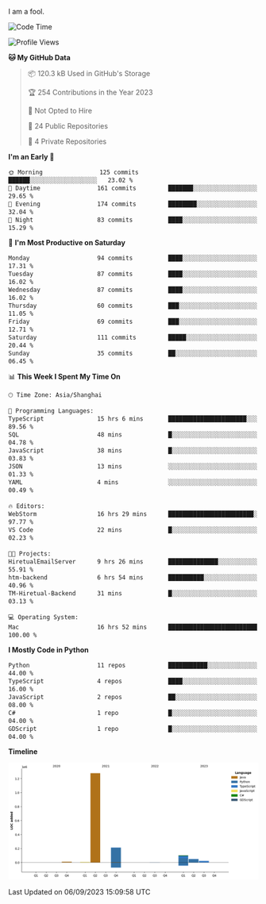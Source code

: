 I am a fool.

<!--START_SECTION:waka-->
![Code Time](http://img.shields.io/badge/Code%20Time-679%20hrs%2042%20mins-blue)

![Profile Views](http://img.shields.io/badge/Profile%20Views-2-blue)

**🐱 My GitHub Data** 

> 📦 120.3 kB Used in GitHub's Storage 
 > 
> 🏆 254 Contributions in the Year 2023
 > 
> 🚫 Not Opted to Hire
 > 
> 📜 24 Public Repositories 
 > 
> 🔑 4 Private Repositories 
 > 
**I'm an Early 🐤** 

```text
🌞 Morning                125 commits         ██████░░░░░░░░░░░░░░░░░░░   23.02 % 
🌆 Daytime                161 commits         ███████░░░░░░░░░░░░░░░░░░   29.65 % 
🌃 Evening                174 commits         ████████░░░░░░░░░░░░░░░░░   32.04 % 
🌙 Night                  83 commits          ████░░░░░░░░░░░░░░░░░░░░░   15.29 % 
```
📅 **I'm Most Productive on Saturday** 

```text
Monday                   94 commits          ████░░░░░░░░░░░░░░░░░░░░░   17.31 % 
Tuesday                  87 commits          ████░░░░░░░░░░░░░░░░░░░░░   16.02 % 
Wednesday                87 commits          ████░░░░░░░░░░░░░░░░░░░░░   16.02 % 
Thursday                 60 commits          ███░░░░░░░░░░░░░░░░░░░░░░   11.05 % 
Friday                   69 commits          ███░░░░░░░░░░░░░░░░░░░░░░   12.71 % 
Saturday                 111 commits         █████░░░░░░░░░░░░░░░░░░░░   20.44 % 
Sunday                   35 commits          ██░░░░░░░░░░░░░░░░░░░░░░░   06.45 % 
```


📊 **This Week I Spent My Time On** 

```text
🕑︎ Time Zone: Asia/Shanghai

💬 Programming Languages: 
TypeScript               15 hrs 6 mins       ██████████████████████░░░   89.56 % 
SQL                      48 mins             █░░░░░░░░░░░░░░░░░░░░░░░░   04.78 % 
JavaScript               38 mins             █░░░░░░░░░░░░░░░░░░░░░░░░   03.83 % 
JSON                     13 mins             ░░░░░░░░░░░░░░░░░░░░░░░░░   01.33 % 
YAML                     4 mins              ░░░░░░░░░░░░░░░░░░░░░░░░░   00.49 % 

🔥 Editors: 
WebStorm                 16 hrs 29 mins      ████████████████████████░   97.77 % 
VS Code                  22 mins             █░░░░░░░░░░░░░░░░░░░░░░░░   02.23 % 

🐱‍💻 Projects: 
HiretualEmailServer      9 hrs 26 mins       ██████████████░░░░░░░░░░░   55.91 % 
htm-backend              6 hrs 54 mins       ██████████░░░░░░░░░░░░░░░   40.96 % 
TM-Hiretual-Backend      31 mins             █░░░░░░░░░░░░░░░░░░░░░░░░   03.13 % 

💻 Operating System: 
Mac                      16 hrs 52 mins      █████████████████████████   100.00 % 
```

**I Mostly Code in Python** 

```text
Python                   11 repos            ███████████░░░░░░░░░░░░░░   44.00 % 
TypeScript               4 repos             ████░░░░░░░░░░░░░░░░░░░░░   16.00 % 
JavaScript               2 repos             ██░░░░░░░░░░░░░░░░░░░░░░░   08.00 % 
C#                       1 repo              █░░░░░░░░░░░░░░░░░░░░░░░░   04.00 % 
GDScript                 1 repo              █░░░░░░░░░░░░░░░░░░░░░░░░   04.00 % 
```



**Timeline**

![Lines of Code chart](https://raw.githubusercontent.com/VeejaLiu/VeejaLiu/master/assets/bar_graph.png)


 Last Updated on 06/09/2023 15:09:58 UTC
<!--END_SECTION:waka-->
